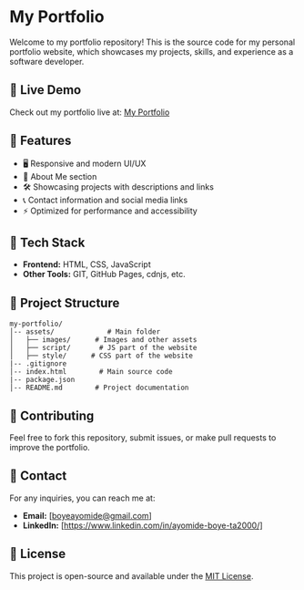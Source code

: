 # My Portfolio

Welcome to my portfolio repository! This is the source code for my personal portfolio website, which showcases my projects, skills, and experience as a software developer.

## 🔗 Live Demo
Check out my portfolio live at: [My Portfolio](https://triple-a2000.github.io/my-portfolio-v2/)

## 📌 Features
- 🖥️ Responsive and modern UI/UX
- 📜 About Me section
- 🛠️ Showcasing projects with descriptions and links
- 📞 Contact information and social media links
- ⚡ Optimized for performance and accessibility

## 🚀 Tech Stack
- **Frontend:** HTML, CSS, JavaScript
- **Other Tools:** GIT, GitHub Pages, cdnjs, etc.

## 📂 Project Structure
```
my-portfolio/
│-- assets/             # Main folder
│   ├── images/      # Images and other assets
│   ├── script/       # JS part of the website
│   ├── style/      # CSS part of the website
|-- .gitignore
│-- index.html        # Main source code
|-- package.json     
│-- README.md        # Project documentation
```
## 🌟 Contributing
Feel free to fork this repository, submit issues, or make pull requests to improve the portfolio.

## 📧 Contact
For any inquiries, you can reach me at:
- **Email:** [boyeayomide@gmail.com]
- **LinkedIn:** [https://www.linkedin.com/in/ayomide-boye-ta2000/]

## 📝 License
This project is open-source and available under the [MIT License](LICENSE).
